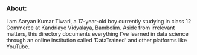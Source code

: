 ### About:
I am Aaryan Kumar Tiwari, a 17-year-old boy currently studying in class 12 Commerce at Kandriaye Vidyalaya, Bambolim. Aside from irrelevant matters, this directory documents everything I’ve learned in data science through an online institution called ‘DataTrained’ and other platforms like YouTube.
